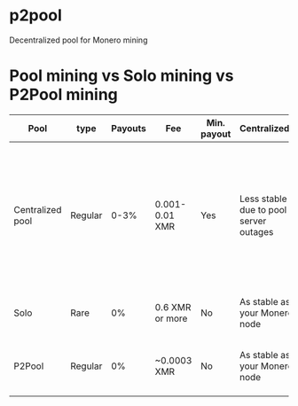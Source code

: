 # p2pool
Decentralized pool for Monero mining

# Pool mining vs Solo mining vs P2Pool mining

Pool | type |	Payouts |	Fee |	Min. payout |	Centralized? |	Stability |	Control |	Setup
 ---- | ----- | ----- | ----- | ----- | ----- | ----- | ----- | ------  
Centralized pool |	Regular |	0-3% |	0.001-0.01 XMR |	Yes |	Less stable due to pool server outages |	Pool admin controls your mined funds, what you mine and can execute network attacks |	Only miner software is required
Solo |	Rare |	0% |	0.6 XMR or more |	No |	As stable as your Monero node |	100% under your control |	Monero node + optional miner
P2Pool |	Regular |	0% |	~0.0003 XMR |	No |	As stable as your Monero node |	100% under your control |	Monero node + P2Pool node + miner
